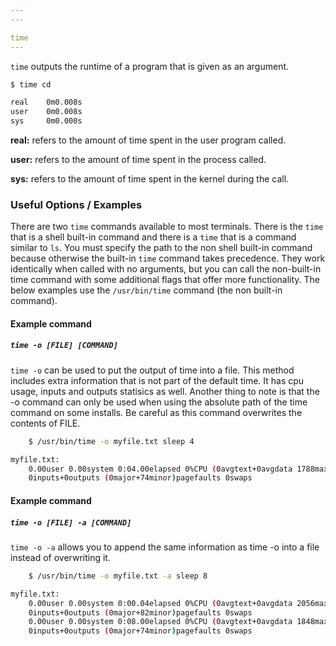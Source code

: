 ```yaml
---
---

time
---
```


<!-- one line explanation would go here -->


`time` outputs the runtime of a program that is given as an argument.

<!-- minimal example -->
~~~ bash
$ time cd

real 	0m0.008s
user 	0m0.008s
sys 	0m0.000s
~~~

<!--more-->

**real:** refers to the amount of time spent in the user program called.

**user:** refers to the amount of time spent in the process called.

**sys:** refers to the amount of time spent in the kernel during the call.

### Useful Options / Examples

There are two `time` commands available to most terminals. There is the `time` that is a shell built-in command and there is a `time` that is a command similar to `ls`. You must specify the path to the non shell built-in command because otherwise the built-in `time` command takes precedence. They work identically when called with no arguments, but you can call the non-built-in time command with some additional flags that offer more functionality. The below examples use the `/usr/bin/time` command (the non built-in command).

#### Example command

##### `time -o [FILE] [COMMAND]`
`time -o` can be used to put the output of time into a file. This method includes extra information that is not part of the default time. It has cpu usage, inputs and outputs statisics as well. Another thing to note is that the -o command can only be used when using the absolute path of the time command on some installs. Be careful as this command overwrites the contents of FILE.

~~~ bash
	$ /usr/bin/time -o myfile.txt sleep 4

myfile.txt:
	0.00user 0.00system 0:04.00elapsed 0%CPU (0avgtext+0avgdata 1788maxresident)k
	0inputs+0outputs (0major+74minor)pagefaults 0swaps
~~~

#### Example command

##### `time -o [FILE] -a [COMMAND]`
`time -o -a` allows you to append the same information as time -o into a file instead of overwriting it.

~~~ bash
	$ /usr/bin/time -o myfile.txt -a sleep 8

myfile.txt:
	0.00user 0.00system 0:00.04elapsed 0%CPU (0avgtext+0avgdata 2056maxresident)k
	0inputs+0outputs (0major+82minor)pagefaults 0swaps
	0.00user 0.00system 0:08.00elapsed 0%CPU (0avgtext+0avgdata 1848maxresident)k
	0inputs+0outputs (0major+74minor)pagefaults 0swaps
~~~
